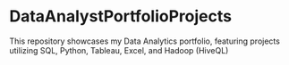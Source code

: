 # DataAnalystPortfolioProjects
This repository showcases my Data Analytics portfolio, featuring projects utilizing SQL, Python, Tableau, Excel, and Hadoop (HiveQL)
